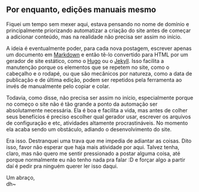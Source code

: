 
## Por enquanto, edições manuais mesmo

Fiquei um tempo sem mexer aqui, estava pensando no nome de domínio e
principalmente priorizando automatizar a criação do site antes de começar a
adicionar conteúdo, mas na realidade não precisa ser assim no início.

A ideia é eventualmente poder, para cada nova postagem, escrever apenas um
documento em [Markdown][1] e então tê-lo convertido para HTML por um gerador de
site estático, como o [Hugo][2] ou o [Jekyll][3].  Isso facilita a manutenção
porque os elementos que se repetem no site, como o cabeçalho e o rodapé, ou que
são mecânicos por natureza, como a data de publicação e de última edição, podem
ser repetidos pela ferramenta ao invés de manualmente pelo copiar e colar.

[1]: https://daringfireball.net/projects/markdown/
[2]: https://gohugo.io/
[3]: https://jekyllrb.com/

Todavia, como disse, não precisa ser assim no início, especialmente porque no
começo o site não é tão grande a ponto da automação ser absolutamente
necessária.  Ela é boa e facilita a vida, mas antes de colher seus benefícios
é preciso escolher qual gerador usar, escrever os arquivos de configuração e
etc, atividades altamente procrastináveis.  No momento ela acaba sendo um
obstáculo, adiando o desenvolvimento do site.

Era isso.  Destranquei uma trava que me impedia de adiantar as coisas.  Dito
isso, favor não esperar que haja mais atividade por aqui.  Talvez tenha, claro,
mas não quero me sentir pressionado a postar alguma coisa, até porque
normalmente eu não tenho nada pra falar :D e forçar algo a partir daí é pedir
pra ninguém querer ler isso daqui.

Um abraço,<br>
dh~

